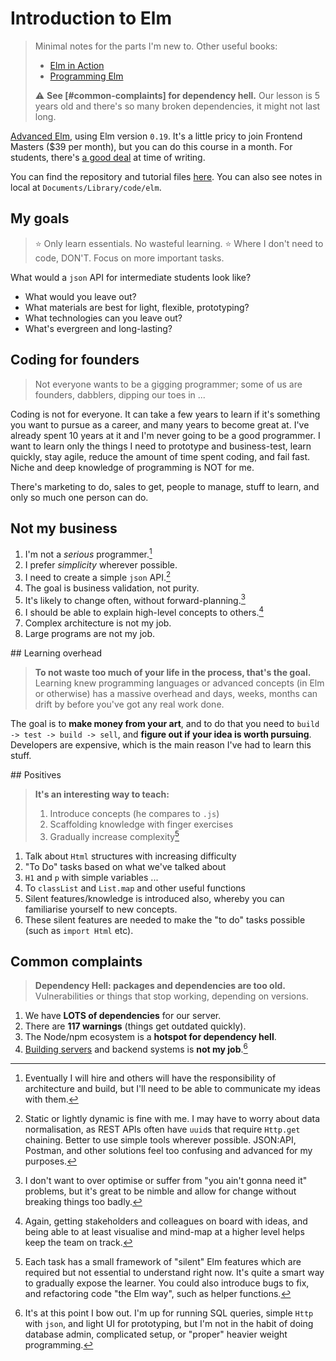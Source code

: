 # Introduction to Elm

> Minimal notes for the parts I'm new to. Other useful books:
> - [Elm in Action](https://www.manning.com/books/elm-in-action)
> - [Programming Elm](https://pragprog.com/titles/jfelm/programming-elm/)
>
> ⚠️ **See [#common-complaints] for dependency hell.** Our lesson is 5 years old and there's so many broken dependencies, it might not last long.

[Advanced Elm](https://frontendmasters.com/courses/intro-elm/), using Elm version `0.19`. It's a little pricy to join Frontend Masters ($39 per month), but you can do this course in a month. For students, there's [a good deal](https://frontendmasters.com/welcome/github-student-developers/) at time of writing.

You can find the repository and tutorial files [here](https://github.com/rtfeldman/elm-0.19-workshop). You can also see notes in local at `Documents/Library/code/elm`.

## My goals

> ⭐ Only learn essentials. No wasteful learning.
> ⭐ Where I don't need to code, DON'T. Focus on more important tasks.

What would a `json` API for intermediate students look like?

- What would you leave out?
- What materials are best for light, flexible, prototyping?
- What technologies can you leave out?
- What's evergreen and long-lasting?

## Coding for founders

> Not everyone wants to be a gigging programmer;
> some of us are founders, dabblers, dipping our toes in ...

Coding is not for everyone. It can take a few years to learn if it's something you want to pursue as a career, and many years to become great at. I've already spent 10 years at it and I'm never going to be a good programmer. I want to learn only the things I need to prototype and business-test, learn quickly, stay agile, reduce the amount of time spent coding, and fail fast. Niche and deep knowledge of programming is NOT for me.

There's marketing to do, sales to get, people to manage, stuff to learn, and only so much one person can do.

## Not my business

1. I'm not a _serious_ programmer.[^1]
2. I prefer _simplicity_ wherever possible.
3. I need to create a simple `json` API.[^2]
4. The goal is business validation, not purity.
5. It's likely to change often, without forward-planning.[^3]
6. I should be able to explain high-level concepts to others.[^4]
7. Complex architecture is not my job.
8. Large programs are not my job.

## Learning overhead

> **To not waste too much of your life in the process, that's the goal.**
> Learning knew programming languages or advanced concepts (in Elm or otherwise) has a massive overhead and days, weeks, months can drift by before you've got any real work done.

The goal is to **make money from your art**, and to do that you need to `build -> test -> build -> sell`, and **figure out if your idea is worth pursuing**. Developers are expensive, which is the main reason I've had to learn this stuff.


## Positives

> **It's an interesting way to teach:**
> 1. Introduce concepts (he compares to `.js`)
> 2. Scaffolding knowledge with finger exercises
> 3. Gradually increase complexity[^5]

1. Talk about `Html` structures with increasing difficulty
2. "To Do" tasks based on what we've talked about
3. `H1` and `p` with simple variables ...
4. To `classList` and `List.map` and other useful functions
5. Silent features/knowledge is introduced also, whereby you can familiarise yourself to new concepts.
6. These silent features are needed to make the "to do" tasks possible (such as `import Html` etc).


## Common complaints

> **Dependency Hell: packages and dependencies are too old.**
> Vulnerabilities or things that stop working, depending on versions.

1. We have **LOTS of dependencies** for our server.
2. There are **117 warnings** (things get outdated quickly).
3. The Node/npm ecosystem is a **hotspot for dependency hell**.
4. [Building servers](https://moleculer.services/docs/0.14/runner.html) and backend systems is **not my job**.[^6]


[^1]: Eventually I will hire and others will have the responsibility of architecture and build, but I'll need to be able to communicate my ideas with them.

[^2]: Static or lightly dynamic is fine with me. I may have to worry about data normalisation, as REST APIs often have `uuid`s that require `Http.get` chaining. Better to use simple tools wherever possible. JSON:API, Postman, and other solutions feel too confusing and advanced for my purposes.

[^3]: I don't want to over optimise or suffer from "you ain't gonna need it" problems, but it's great to be nimble and allow for change without breaking things too badly.

[^4]: Again, getting stakeholders and colleagues on board with ideas, and being able to at least visualise and mind-map at a higher level helps keep the team on track.

[^5]: Each task has a small framework of "silent" Elm features which are required but not essential to understand right now. It's quite a smart way to gradually expose the learner. You could also introduce bugs to fix, and refactoring code "the Elm way", such as helper functions.

[^6]: It's at this point I bow out. I'm up for running SQL queries, simple `Http` with `json`, and light UI for prototyping, but I'm not in the habit of doing database admin, complicated setup, or "proper" heavier weight programming.
